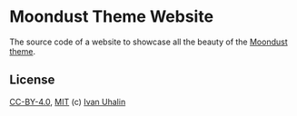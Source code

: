 # Moondust Theme Website

The source code of a website to showcase all the beauty of the [Moondust theme].

## License

[CC-BY-4.0], [MIT] (c) [Ivan Uhalin]

<!-- Footnotes -->

[Ivan Uhalin]: https://github.com/vanyauhalin/
[CC-BY-4.0]: https://github.com/vanyauhalin/moondusttheme-website/blob/main/LICENSE.CC-BY-4.0/
[MIT]: https://github.com/vanyauhalin/moondusttheme-website/blob/main/LICENSE.MIT/
[Moondust Theme]: https://github.com/vanyauhalin/moondusttheme/
